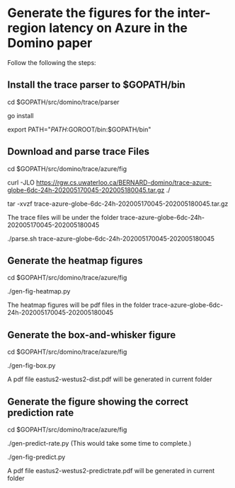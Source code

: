 # Generate the figures for the inter-region latency on Azure in the Domino paper

Follow the following the steps:

## Install the trace parser to $GOPATH/bin

cd $GOPATH/src/domino/trace/parser

go install

export PATH="$PATH:$GOROOT/bin:$GOPATH/bin" 

## Download and parse trace Files

cd $GOPATH/src/domino/trace/azure/fig

curl -JLO https://rgw.cs.uwaterloo.ca/BERNARD-domino/trace-azure-globe-6dc-24h-202005170045-202005180045.tar.gz ./

tar -xvzf trace-azure-globe-6dc-24h-202005170045-202005180045.tar.gz

The trace files will be under the folder trace-azure-globe-6dc-24h-202005170045-202005180045

./parse.sh trace-azure-globe-6dc-24h-202005170045-202005180045

## Generate the heatmap figures

cd $GOPAHT/src/domino/trace/azure/fig

./gen-fig-heatmap.py

The heatmap figures will be pdf files in the folder trace-azure-globe-6dc-24h-202005170045-202005180045

## Generate the box-and-whisker figure

cd $GOPAHT/src/domino/trace/azure/fig

./gen-fig-box.py

A pdf file eastus2-westus2-dist.pdf will be generated in current folder

## Generate the figure showing the correct prediction rate

cd $GOPAHT/src/domino/trace/azure/fig

./gen-predict-rate.py
(This would take some time to complete.)

./gen-fig-predict.py

A pdf file eastus2-westus2-predictrate.pdf will be generated in current folder
